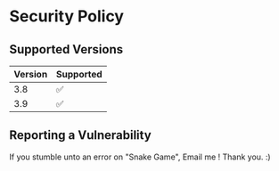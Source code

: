 # Security Policy

## Supported Versions

| Version | Supported          |
| ------- | ------------------ |
| 3.8     | :white_check_mark: |
| 3.9     | :white_check_mark: |


## Reporting a Vulnerability

If you stumble unto an error on "Snake Game", Email me !
Thank you. :)


